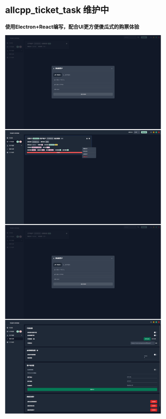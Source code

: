 # allcpp_ticket_task 维护中
### 使用Electron+React编写，配合UI更方便傻瓜式的购票体验


![主界面](https://github.com/NicoChiGu/allcpp_ticket_task/blob/main/imgaes/users.png?raw=true)
![任务界面](https://github.com/NicoChiGu/allcpp_ticket_task/blob/main/imgaes/tasks.png?raw=true)
![用户管理界面](https://github.com/NicoChiGu/allcpp_ticket_task/blob/main/imgaes/users.png?raw=true)
![设置](https://github.com/NicoChiGu/allcpp_ticket_task/blob/main/imgaes/setting.png?raw=true)
